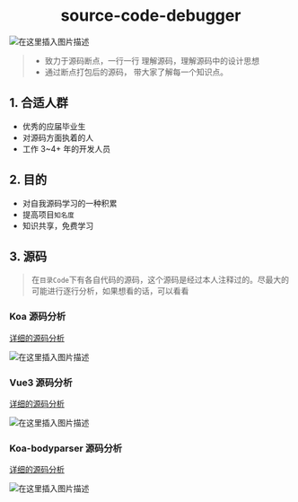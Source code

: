 <h1 align="center">source-code-debugger</h1>

![在这里插入图片描述](https://img-blog.csdnimg.cn/6459c95b94fb4ab7953ed15fc760e188.png#pic_center)

> - 致力于源码断点，一行一行 理解源码，理解源码中的设计思想
> - 通过断点打包后的源码， 带大家了解每一个知识点。

## 1. 合适人群

- 优秀的应届毕业生
- 对源码方面执着的人
- 工作 3~4+ 年的开发人员

## 2. 目的

- 对自我源码学习的一种积累
- 提高项目`知名度`
- 知识共享，免费学习

## 3. 源码

> 在`目录Code`下有各自代码的源码，这个源码是经过本人注释过的。尽最大的可能进行逐行分析，如果想看的话，可以看看

### Koa 源码分析

[详细的源码分析](./Koa/README.md)

![在这里插入图片描述](https://img-blog.csdnimg.cn/6e97524a5a0041cdbff7c40ec3e74023.png#pic_center)

### Vue3 源码分析

[详细的源码分析](./Vue3/README.md)

![在这里插入图片描述](https://img-blog.csdnimg.cn/76251d6c43294c55be8fe0a0c7a4d720.png#pic_center)

### Koa-bodyparser 源码分析

[详细的源码分析](./Koa-BodyParser/README.md)

![在这里插入图片描述](https://img-blog.csdnimg.cn/9efc60f2fe284d258c2a47c96d728906.png#pic_center)
